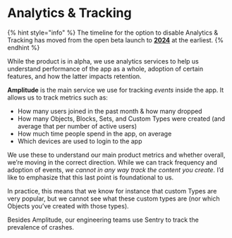 # Analytics & Tracking

{% hint style="info" %}
The timeline for the option to disable Analytics & Tracking has moved from the open beta launch to [**2024**](https://github.com/orgs/anyproto/projects/1/views/1?pane=issue\&itemId=29227689) at the earliest.
{% endhint %}

While the product is in alpha, we use analytics services to help us understand performance of the app as a whole, adoption of certain features, and how the latter impacts retention.

**Amplitude** is the main service we use for tracking _events_ inside the app. It allows us to track metrics such as:

* How many users joined in the past month & how many dropped
* How many Objects, Blocks, Sets, and Custom Types were created (and average that per number of active users)
* How much time people spend in the app, on average
* Which devices are used to login to the app

We use these to understand our main product metrics and whether overall, we’re moving in the correct direction. While we can track frequency and adoption of events, _we cannot in any way track the content you create._ I’d like to emphasize that this last point is foundational to us.

In practice, this means that we know for instance that custom Types are very popular, but we cannot see what these custom types are (nor which Objects you’ve created with those types).

Besides Amplitude, our engineering teams use Sentry to track the prevalence of crashes.
